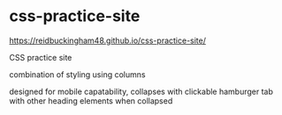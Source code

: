 # css-practice-site

https://reidbuckingham48.github.io/css-practice-site/


CSS practice site

combination of styling using columns 

designed for mobile capatability, collapses with clickable hamburger tab with other heading elements when collapsed